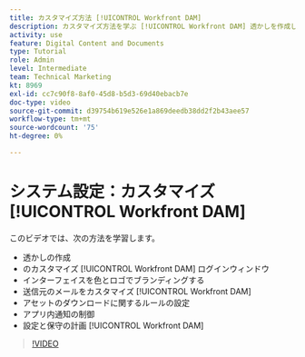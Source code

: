 ```yaml
---
title: カスタマイズ方法 [!UICONTROL Workfront DAM]
description: カスタマイズ方法を学ぶ [!UICONTROL Workfront DAM] 透かしを作成し、カスタマイズする [!UICONTROL DAM] ログインウィンドウ、インターフェイスのブランディングなど。
activity: use
feature: Digital Content and Documents
type: Tutorial
role: Admin
level: Intermediate
team: Technical Marketing
kt: 8969
exl-id: cc7c90f8-8af0-45d8-b5d3-69d40ebacb7e
doc-type: video
source-git-commit: d39754b619e526e1a869deedb38dd2f2b43aee57
workflow-type: tm+mt
source-wordcount: '75'
ht-degree: 0%

---
```


# システム設定：カスタマイズ [!UICONTROL Workfront DAM]

このビデオでは、次の方法を学習します。

* 透かしの作成
* のカスタマイズ [!UICONTROL Workfront DAM] ログインウィンドウ
* インターフェイスを色とロゴでブランディングする
* 送信元のメールをカスタマイズ [!UICONTROL Workfront DAM]
* アセットのダウンロードに関するルールの設定
* アプリ内通知の制御
* 設定と保守の計画 [!UICONTROL Workfront DAM]

>[!VIDEO](https://video.tv.adobe.com/v/335232/?quality=12)
